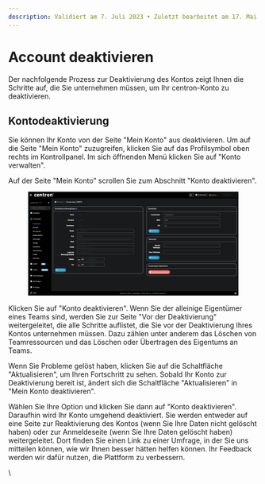 ```yaml
---
description: Validiert am 7. Juli 2023 • Zuletzt bearbeitet am 17. Mai 2024
---
```


# Account deaktivieren

Der nachfolgende Prozess zur Deaktivierung des Kontos zeigt Ihnen die Schritte auf, die Sie unternehmen müssen, um Ihr centron-Konto zu deaktivieren.

## Kontodeaktivierung

Sie können Ihr Konto von der Seite "Mein Konto" aus deaktivieren. Um auf die Seite "Mein Konto" zuzugreifen, klicken Sie auf das Profilsymbol oben rechts im Kontrollpanel. Im sich öffnenden Menü klicken Sie auf "Konto verwalten".

Auf der Seite "Mein Konto" scrollen Sie zum Abschnitt "Konto deaktivieren".

<figure><img src="../.gitbook/assets/image (3) (1).png" alt=""><figcaption></figcaption></figure>

Klicken Sie auf "Konto deaktivieren". Wenn Sie der alleinige Eigentümer eines Teams sind, werden Sie zur Seite "Vor der Deaktivierung" weitergeleitet, die alle Schritte auflistet, die Sie vor der Deaktivierung Ihres Kontos unternehmen müssen. Dazu zählen unter anderem das Löschen von Teamressourcen und das Löschen oder Übertragen des Eigentums an Teams.

Wenn Sie Probleme gelöst haben, klicken Sie auf die Schaltfläche "Aktualisieren", um Ihren Fortschritt zu sehen. Sobald Ihr Konto zur Deaktivierung bereit ist, ändert sich die Schaltfläche "Aktualisieren" in "Mein Konto deaktivieren".

Wählen Sie Ihre Option und klicken Sie dann auf "Konto deaktivieren". Daraufhin wird Ihr Konto umgehend deaktiviert. Sie werden entweder auf eine Seite zur Reaktivierung des Kontos (wenn Sie Ihre Daten nicht gelöscht haben) oder zur Anmeldeseite (wenn Sie Ihre Daten gelöscht haben) weitergeleitet. Dort finden Sie einen Link zu einer Umfrage, in der Sie uns mitteilen können, wie wir Ihnen besser hätten helfen können. Ihr Feedback werden wir dafür nutzen, die Plattform zu verbessern.

\
